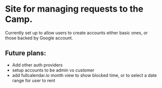 # Site for managing requests to the Camp.
Currently set up to allow users to create accounts either basic ones, or those backed by Google account.

## Future plans: 
- Add other auth providers
- setup accounts to be admin vs customer
- add fullcalendar.io month view to show blocked time, or to select a date range for user to rent